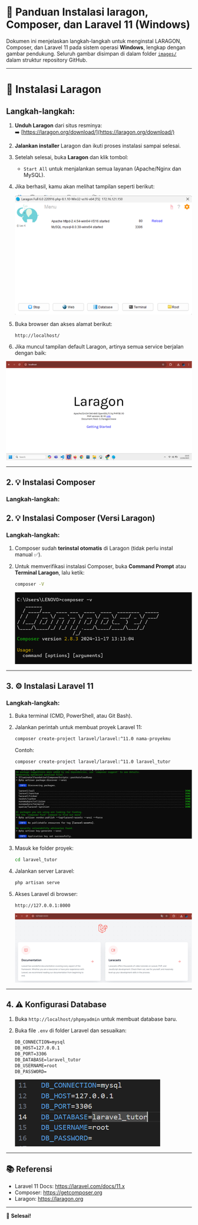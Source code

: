 # 🚀 Panduan Instalasi laragon, Composer, dan Laravel 11 (Windows)

Dokumen ini menjelaskan langkah-langkah untuk menginstal LARAGON, Composer, dan Laravel 11 pada sistem operasi **Windows**, lengkap dengan gambar pendukung. Seluruh gambar disimpan di dalam folder [`images/`](./images/) dalam struktur repository GitHub.

---

# 🔧 Instalasi Laragon

## Langkah-langkah:

1. **Unduh Laragon** dari situs resminya:  
   ➡️ [https://laragon.org/download/](https://laragon.org/download/)

2. **Jalankan installer** Laragon dan ikuti proses instalasi sampai selesai.

3. Setelah selesai, buka **Laragon** dan klik tombol:
   - `Start All` untuk menjalankan semua layanan (Apache/Nginx dan MySQL).

4. Jika berhasil, kamu akan melihat tampilan seperti berikut:

   ![Laragon Control Panel](./images/laragon-control-panel.png)

5. Buka browser dan akses alamat berikut:
   ```
   http://localhost/
   ```


6. Jika muncul tampilan default Laragon, artinya semua service berjalan dengan baik:

![Laragon Localhost](./images/laragon-localhost.png)


---

## 2. 💡 Instalasi Composer

### Langkah-langkah:

## 2. 💡 Instalasi Composer (Versi Laragon)

### Langkah-langkah:

1. Composer sudah **terinstal otomatis** di Laragon (tidak perlu instal manual ✅).

2. Untuk memverifikasi instalasi Composer, buka **Command Prompt** atau **Terminal Laragon**, lalu ketik:

   ```bash
   composer -V
   ```

   ![Composer CMD](./images/composer-version.png)

---

## 3. ⚙️ Instalasi Laravel 11

### Langkah-langkah:

1. Buka terminal (CMD, PowerShell, atau Git Bash).

2. Jalankan perintah untuk membuat proyek Laravel 11:

   ```bash
   composer create-project laravel/laravel:^11.0 nama-proyekmu
   ```

   Contoh:

   ```bash
   composer create-project laravel/laravel:^11.0 laravel_tutor
   ```

   ![Install Laravel](./images/install-laravel-11.png)

3. Masuk ke folder proyek:

   ```bash
   cd laravel_tutor
   ```

4. Jalankan server Laravel:

   ```bash
   php artisan serve
   ```

5. Akses Laravel di browser:

   ```
   http://127.0.0.1:8000
   ```

   ![Laravel 11 Welcome](./images/laravel11-welcome.png)

---

## 4. ⚠️ Konfigurasi Database

1. Buka `http://localhost/phpmyadmin` untuk membuat database baru.
2. Buka file `.env` di folder Laravel dan sesuaikan:

   ```dotenv
   DB_CONNECTION=mysql
   DB_HOST=127.0.0.1
   DB_PORT=3306
   DB_DATABASE=laravel_tutor
   DB_USERNAME=root
   DB_PASSWORD=
   ```

   ![Env File Setup](./images/env-setup.png)

---

## 📚 Referensi

- Laravel 11 Docs: https://laravel.com/docs/11.x
- Composer: https://getcomposer.org
- Laragon: https://laragon.org

---

📅 **Selesai!**

